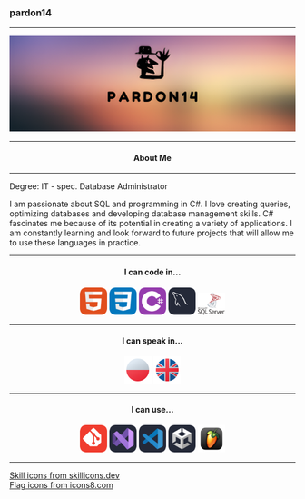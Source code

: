 ### pardon14
---

<center>
  <img title="banner" src="./images/banner.jpg"/>
</center>

<center>

---
#### About Me
---

</center>

Degree: IT - spec. Database Administrator

I am passionate about SQL and programming in C#. I love creating queries, optimizing databases and developing database management skills. C# fascinates me because of its potential in creating a variety of applications. I am constantly learning and look forward to future projects that will allow me to use these languages in practice.

---

<center>

#### I can code in...

<p float="left">
  <img title="HTML" src="./images/icons/html.png" width="48"/>
  <img title="CSS" src="./images/icons/css.png" width="48"/>
  <img title="C#" src="./images/icons/cs.png" width="48"/>
  <img title="MySQL" src="./images/icons/mysql.png" width="48"/>
  <img title="Microsoft Server SQL" src="./images/icons/mssql.png" width="48"/>
</p>

---
#### I can speak in...

<p float="left">
  <img title="PL" src="./images/icons/pl.png" width="48"/>
  <img title="UK" src="./images/icons/uk.png" width="48"/>
</p>

---
#### I can use...

<p float="left">
  <img title="GIT" src="./images/icons/git.png" width="48"/>
  <img title="Visual Studio" src="./images/icons/visualstudio.png" width="48"/>
  <img title="Visual Studio Code" src="./images/icons/vscode.png" width="48"/>
  <img title="Unity" src="./images/icons/unity.png" width="48"/>
  <img title="FL Studio" src="./images/icons/flstudio.png" width="48"/>
</p>

</center>

---
<a href="https://skillicons.dev" title="skills">Skill icons from skillicons.dev</a> <br>
<a href="https://icons8.com/icon/set/flags/fluency" title="flags">Flag icons from icons8.com</a>
